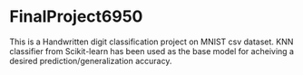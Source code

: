 # FinalProject6950
This is a Handwritten digit classification project on MNIST csv dataset. KNN classifier from Scikit-learn has been used as the base model for acheiving a desired prediction/generalization accuracy.
